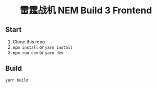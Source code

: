 <h1 align="center">雷霆战机 NEM Build 3 Frontend</h1>


## Start

1. Clone this repo
2. `npm install` or `yarn install`
3. `npm run dev` or `yarn dev`

## Build

```shell
yarn build
```